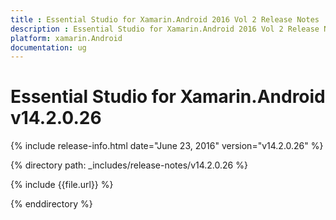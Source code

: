 ```yaml
---
title : Essential Studio for Xamarin.Android 2016 Vol 2 Release Notes
description : Essential Studio for Xamarin.Android 2016 Vol 2 Release Notes
platform: xamarin.Android
documentation: ug
---
```


# Essential Studio for Xamarin.Android v14.2.0.26

{% include release-info.html date="June 23, 2016" version="v14.2.0.26" %} 

{% directory path: _includes/release-notes/v14.2.0.26 %}

{% include {{file.url}} %}

{% enddirectory %}